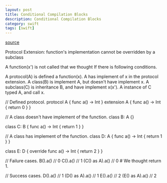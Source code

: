 ```yaml
---
layout: post
title: Conditional Compilation Blocks
description: Conditional Compilation Blocks
category: swift
tags: [swift]
---
```


[source](https://bugs.swift.org/browse/SR-103)


Protocol Extension: function's implementation cannot be overridden by a subclass

A function(x') is not called that we thought If there is following conditions.

A protocol(A) is defined a function(x).
A has implement of x in the protocol extension.
A class(B) is implement A, but doesn't have implement x.
A subclass(C) is inheritance B, and have implement x(x').
A instance of C typed A, and call x.


// Defined protocol.
protocol A {
    func a() -> Int
}
extension A {
    func a() -> Int {
        return 0
    }
}

// A class doesn't have implement of the function.
class B: A {}

class C: B {
    func a() -> Int {
        return 1
    }
}

// A class has implement of the function.
class D: A {
    func a() -> Int {
        return 1
    }
}

class E: D {
    override func a() -> Int {
        return 2
    }
}

// Failure cases.
B().a() // 0
C().a() // 1
(C() as A).a() // 0 # We thought return 1.

// Success cases.
D().a() // 1
(D() as A).a() // 1
E().a() // 2
(E() as A).a() // 2
